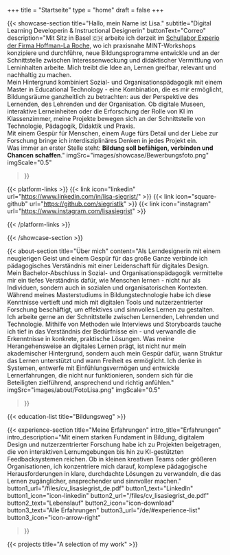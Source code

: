 +++
title = "Startseite"
type = "home"
draft = false
+++

{{< showcase-section
    title="Hallo, mein Name ist Lisa."
    subtitle="Digital Learning Developerin & Instructional Designerin"
    buttonText="Correo"
    description="Mit Sitz in Basel 🇨🇭 arbeite ich derzeit im <a target='_blank' href='https://basel.lehre.roche.com/experio/'>Schullabor Experio der Firma Hoffman-La Roche</a>, wo ich praxisnahe MINT-Workshops konzipiere und durchführe, neue Bildungsprogramme entwickle und an der Schnittstelle zwischen Interessenweckung und didaktischer Vermittlung von Lerninhalten arbeite. Mich treibt die Idee an, Lernen greifbar, relevant und nachhaltig zu machen.<br/> Mein Hintergrund kombiniert Sozial- und Organisationspädagogik mit einem Master in Educational Technology - eine Kombination, die es mir ermöglicht, Bildungsräume ganzheitlich zu betrachten: aus der Perspektive des Lernenden, des Lehrenden und der Organisation. Ob digitale Museen, interaktive Lerneinheiten oder die Erforschung der Rolle von KI im Klassenzimmer, meine Projekte bewegen sich an der Schnittstelle von Technologie, Pädagogik, Didaktik und Praxis.<br/>Mit einem Gespür für Menschen, einem Auge fürs Detail und der Liebe zur Forschung bringe ich interdisziplinäres Denken in jedes Projekt ein.<br/>Was immer an erster Stelle steht: <strong>Bildung soll befähigen, verbinden und Chancen schaffen</strong>."
    imgSrc="images/showcase/Bewerbungsfoto.png"
    imgScale="0.5"
 >}}

{{< platform-links >}}
    {{< link icon="linkedin" url="https://www.linkedin.com/in/lisa-siegrist/" >}}
    {{< link icon="square-github" url="https://github.com/siegristlk" >}}
    {{< link icon="instagram" url="https://www.instagram.com/lisasiegrist" >}}

{{< /platform-links >}}

{{< /showcase-section >}}

{{< about-section
    title="Über mich"
    content="Als Lerndesignerin mit einem neugierigen Geist und einem Gespür für das große Ganze verbinde ich pädagogisches Verständnis mit einer Leidenschaft für digitales Design. Mein Bachelor-Abschluss in Sozial- und Organisationspädagogik vermittelte mir ein tiefes Verständnis dafür, wie Menschen lernen - nicht nur als Individuen, sondern auch in sozialen und organisatorischen Kontexten. Während meines Masterstudiums in Bildungstechnologie habe ich diese Kenntnisse vertieft und mich mit digitalen Tools und nutzerzentrierter Forschung beschäftigt, um effektives und sinnvolles Lernen zu gestalten.<br/> Ich arbeite gerne an der Schnittstelle zwischen Lernenden, Lehrenden und Technologie. Mithilfe von Methoden wie Interviews und Storyboards tauche ich tief in das Verständnis der Bedürfnisse ein - und verwandle die Erkenntnisse in konkrete, praktische Lösungen. Was meine Herangehensweise an digitales Lernen prägt, ist nicht nur mein akademischer Hintergrund, sondern auch mein Gespür dafür, wann Struktur das Lernen unterstützt und wann Freiheit es ermöglicht. Ich denke in Systemen, entwerfe mit Einfühlungsvermögen und entwickle Lernerfahrungen, die nicht nur funktionieren, sondern sich für die Beteiligten zielführend, ansprechend und richtig anfühlen."
    imgSrc="images/about/FotoLisa.png"
    imgScale="0.5"
 >}}

{{< education-list
    title="Bildungsweg" >}}

{{< experience-section
    title="Meine Erfahrungen"
    intro_title="Erfahrungen"
    intro_description="Mit einem starken Fundament in Bildung, digitalem Design und nutzerzentrierter Forschung habe ich zu Projekten beigetragen, die von interaktiven Lernumgebungen bis hin zu KI-gestützten Feedbacksystemen reichen. Ob in kleinen kreativen Teams oder größeren Organisationen, ich konzentriere mich darauf, komplexe pädagogische Herausforderungen in klare, durchdachte Lösungen zu verwandeln, die das Lernen zugänglicher, ansprechender und sinnvoller machen." 
    button1_url="/files/cv_lisasiegrist_de.pdf"
    button1_text="LinkedIn"
    button1_icon="icon-linkedin"
    button2_url="/files/cv_lisasiegrist_de.pdf"
    button2_text="Lebenslauf"
    button2_icon="icon-download"
    button3_text="Alle Erfahrungen"
    button3_url="/de/#experience-list"
    button3_icon="icon-arrow-right" 
>}}

{{< projects
    title="A selection of my work" >}} 

